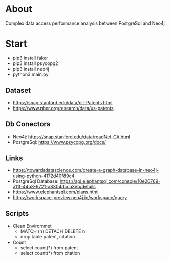 # About
Complex data access performance analysis between PostgreSql and Neo4j

# Start 
 - pip3 install faker
 - pip3 install psycopg2
 - pip3 install neo4j
 - python3 main.py

## Dataset
 - https://snap.stanford.edu/data/cit-Patents.html 
 - https://www.nber.org/research/data/us-patents
 
## Db Conectors
 - Neo4j: https://snap.stanford.edu/data/roadNet-CA.html 
 - PostgreSql: https://www.psycopg.org/docs/

## Links
 - https://towardsdatascience.com/create-a-graph-database-in-neo4j-using-python-4172d40f89c4
 - PostgreSql Database: https://api.elephantsql.com/console/10e20769-a11f-44b8-9721-a8304dcca3eb/details
 - https://www.elephantsql.com/plans.html
 - https://workspace-preview.neo4j.io/workspace/query

## Scripts
 - Clean Envirommet
    - MATCH (n) DETACH DELETE n
    - drop table patent, citation
 - Count 
    - select count(*) from patent
    - select count(*) from citation